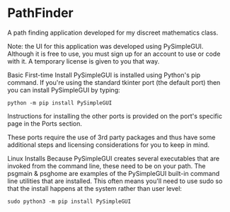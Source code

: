 # PathFinder
A path finding application developed for my discreet mathematics class.

Note: the UI for this application was developed using PySimpleGUI. Although it is free to use, you must sign up for an account to use or code with it. A temporary license is given to you that way.

Basic First-time Install
PySimpleGUI is installed using Python's pip command. If you're using the standard tkinter port (the default port) then you can install PySimpleGUI by typing:

```
python -m pip install PySimpleGUI
```
Instructions for installing the other ports is provided on the port's specific page in the Ports section.

These ports require the use of 3rd party packages and thus have some additional steps and licensing considerations for you to keep in mind.

Linux Installs
Because PySimpleGUI creates several executables that are invoked from the command line, these need to be on your path. The psgmain & psghome are examples of the PySimpleGUI built-in command line utilities that are installed. This often means you'll need to use sudo so that the install happens at the system rather than user level:

```
sudo python3 -m pip install PySimpleGUI
```
